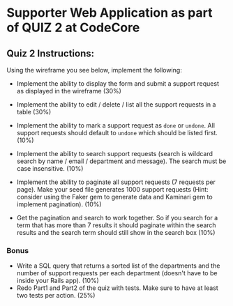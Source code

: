 # Supporter Web Application as part of QUIZ 2 at CodeCore

## Quiz 2 Instructions:

Using the wireframe you see below, implement the following:

* Implement the ability to display the form and submit a support request as displayed in the wireframe (30%)

* Implement the ability to edit / delete / list all the support requests in a table  (30%)

* Implement the ability to mark a support request as `done` or `undone`. All support requests should default to `undone` which should be listed first. (10%)

* Implement the ability to search support requests (search is wildcard search by name / email / department and message). The search must be case insensitive. (10%)

* Implement the ability to paginate all support requests (7 requests per page). Make your seed file generates 1000 support requests (Hint: consider using the Faker gem to generate data and Kaminari gem to implement pagination). (10%)

* Get the pagination and search to work together. So if you search for a term that has more than 7 results it should paginate within the search results and the search term should still show in the search box (10%)

### Bonus

* Write a SQL query that returns a sorted list of the departments and the number of support requests per each department (doesn't have to be inside your Rails app). (10%)
* Redo Part1 and Part2 of the quiz with tests. Make sure to have at least two tests per action. (25%)
